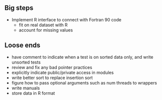 
Big steps
---------

* Implement R interface to connect with Fortran 90 code
	* fit on real dataset with R
	* account for missing values

Loose ends
----------
* have comment to indicate when a test is on sorted data only, and write unsorted tests
* review and fix any bad pointer practices
* explicitly indicate public/private access in modules
* write better sort to replace insertion sort
* figure how to pass optional arguments such as num threads to wrappers
* write manuals
* store data in R format


